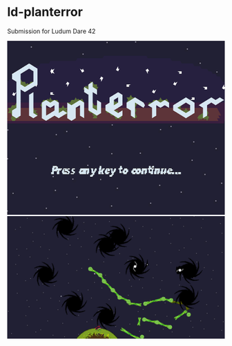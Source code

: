 # ld-planterror
Submission for Ludum Dare 42
<p align="center"> 
<img src="https://github.com/rafalgorczewski/ld-planterror/blob/master/cover.png">
<img src="https://github.com/rafalgorczewski/ld-planterror/blob/master/screenshot.png">
</p>
